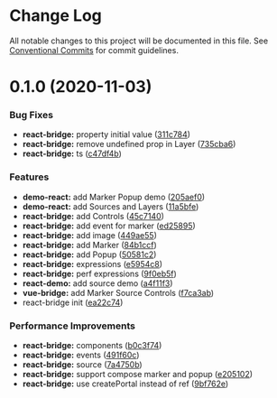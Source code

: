 # Change Log

All notable changes to this project will be documented in this file.
See [Conventional Commits](https://conventionalcommits.org) for commit guidelines.

# 0.1.0 (2020-11-03)

### Bug Fixes

- **react-bridge:** property initial value ([311c784](https://github.com/zxeryu/mapbox-start/commit/311c784a79cb868577b74a426bd888c131806935))
- **react-bridge:** remove undefined prop in Layer ([735cba6](https://github.com/zxeryu/mapbox-start/commit/735cba69ccf01df8b99e527a392811deadfa4c99))
- **react-bridge:** ts ([c47df4b](https://github.com/zxeryu/mapbox-start/commit/c47df4bd84306e18d98911f72e7e1dd9a40f53d5))

### Features

- **demo-react:** add Marker Popup demo ([205aef0](https://github.com/zxeryu/mapbox-start/commit/205aef05746171608cfe457f4661477c452c3d4f))
- **demo-react:** add Sources and Layers ([11a5bfe](https://github.com/zxeryu/mapbox-start/commit/11a5bfe917187466af0e63a32cc9d18c53367877))
- **react-bridge:** add Controls ([45c7140](https://github.com/zxeryu/mapbox-start/commit/45c71407a4bb1156996ab45ac9c0c4bf8aa2c40d))
- **react-bridge:** add event for marker ([ed25895](https://github.com/zxeryu/mapbox-start/commit/ed25895693159b380785cec236421879807993a2))
- **react-bridge:** add image ([449ae55](https://github.com/zxeryu/mapbox-start/commit/449ae55ea0e4997c3bba6a6bb153e862cf005d89))
- **react-bridge:** add Marker ([84b1ccf](https://github.com/zxeryu/mapbox-start/commit/84b1ccf79297ed99955853c4f8c67e10804d3336))
- **react-bridge:** add Popup ([50581c2](https://github.com/zxeryu/mapbox-start/commit/50581c2bca61e9e218e24b26bfb9b1e9d0a27e40))
- **react-bridge:** expressions ([e5954c8](https://github.com/zxeryu/mapbox-start/commit/e5954c8d613b8eb1dccae6ed43b413605a8ae1e4))
- **react-bridge:** perf expressions ([9f0eb5f](https://github.com/zxeryu/mapbox-start/commit/9f0eb5f4b0648bbf43ed11c1d6d387dc6b710d0c))
- **react-demo:** add source demo ([a4f11f3](https://github.com/zxeryu/mapbox-start/commit/a4f11f3366bf0d4175dc5236f13f5d541276b825))
- **vue-bridge:** add Marker Source Controls ([f7ca3ab](https://github.com/zxeryu/mapbox-start/commit/f7ca3ab6ffb82d33bccfbc841e811a87e2fe4f08))
- react-bridge init ([ea22c74](https://github.com/zxeryu/mapbox-start/commit/ea22c744206fd66719b389c67958bcedb0c24660))

### Performance Improvements

- **react-bridge:** components ([b0c3f74](https://github.com/zxeryu/mapbox-start/commit/b0c3f74a910137c6d166dd65d0f5eee61d7bea90))
- **react-bridge:** events ([491f60c](https://github.com/zxeryu/mapbox-start/commit/491f60c64f77af1f95a1dc477388b75631feb1d9))
- **react-bridge:** source ([7a4750b](https://github.com/zxeryu/mapbox-start/commit/7a4750b43a69bfc81dfd1f7a510338452c1307ff))
- **react-bridge:** support compose marker and popup ([e205102](https://github.com/zxeryu/mapbox-start/commit/e205102bc7d45b58c2831ef12c8c28a9f194ce6c))
- **react-bridge:** use createPortal instead of ref ([9bf762e](https://github.com/zxeryu/mapbox-start/commit/9bf762e7ab411dfa56f6bcb319f341b61d46055f))
